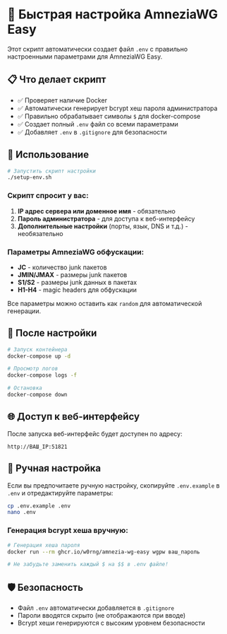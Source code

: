# 🚀 Быстрая настройка AmneziaWG Easy

Этот скрипт автоматически создает файл `.env` с правильно настроенными параметрами для AmneziaWG Easy.

## 📋 Что делает скрипт

- ✅ Проверяет наличие Docker
- ✅ Автоматически генерирует bcrypt хеш пароля администратора
- ✅ Правильно обрабатывает символы `$` для docker-compose
- ✅ Создает полный `.env` файл со всеми параметрами
- ✅ Добавляет `.env` в `.gitignore` для безопасности

## 🎯 Использование

```bash
# Запустить скрипт настройки
./setup-env.sh
```

### Скрипт спросит у вас:

1. **IP адрес сервера или доменное имя** - обязательно
2. **Пароль администратора** - для доступа к веб-интерфейсу
3. **Дополнительные настройки** (порты, язык, DNS и т.д.) - необязательно

### Параметры AmneziaWG обфускации:

- **JC** - количество junk пакетов
- **JMIN/JMAX** - размеры junk пакетов  
- **S1/S2** - размеры junk данных в пакетах
- **H1-H4** - magic headers для обфускации

Все параметры можно оставить как `random` для автоматической генерации.

## 🚀 После настройки

```bash
# Запуск контейнера
docker-compose up -d

# Просмотр логов
docker-compose logs -f

# Остановка
docker-compose down
```

## 🌐 Доступ к веб-интерфейсу

После запуска веб-интерфейс будет доступен по адресу:
```
http://ВАШ_IP:51821
```

## 🔧 Ручная настройка

Если вы предпочитаете ручную настройку, скопируйте `.env.example` в `.env` и отредактируйте параметры:

```bash
cp .env.example .env
nano .env
```

### Генерация bcrypt хеша вручную:

```bash
# Генерация хеша пароля
docker run --rm ghcr.io/w0rng/amnezia-wg-easy wgpw ваш_пароль

# Не забудьте заменить каждый $ на $$ в .env файле!
```

## 🛡️ Безопасность

- Файл `.env` автоматически добавляется в `.gitignore`
- Пароли вводятся скрыто (не отображаются при вводе)
- Bcrypt хеши генерируются с высоким уровнем безопасности 